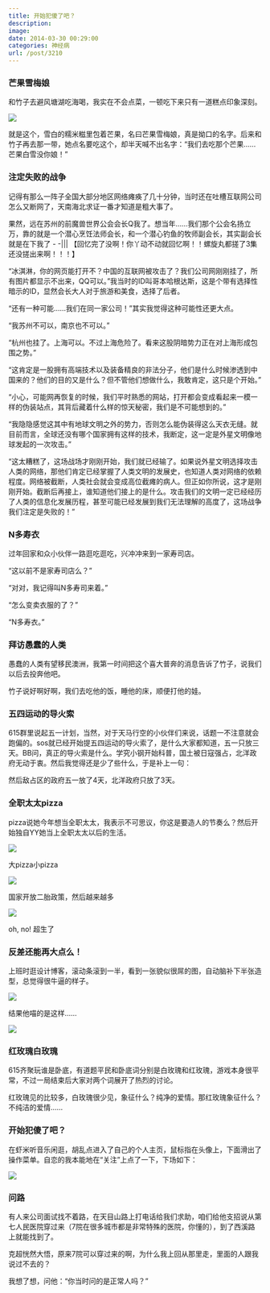 ```yaml
---
title: 开始犯傻了吧？
description: 
image: 
date: 2014-03-30 00:29:00
categories: 神经病
url: /post/3210
---
```


### 芒果雪梅娘

和竹子去避风塘湖吃海喝，我实在不会点菜，一顿吃下来只有一道糕点印象深刻。

![](https://storage.fleek-internal.com/0a3a8890-e65e-47ce-93d7-0442b9209d38-bucket/blog/posts/2014-03/03-30/1.jpg)

就是这个，雪白的糯米糍里包着芒果，名曰芒果雪梅娘，真是拗口的名字。后来和竹子再去那一带，她点名要吃这个，却半天喊不出名字：“我们去吃那个芒果……芒果白雪没你娘！”

### 注定失败的战争

记得有那么一阵子全国大部分地区网络瘫痪了几十分钟，当时还在吐槽互联网公司怎么又断网了，天南海北求证一番才知道是粗大事了。

果然，远在苏州的前魔兽世界公会会长Q我了。想当年……我们那个公会名扬立万，靠的就是一个潜心烹饪法师会长，和一个潜心钓鱼的牧师副会长，其实副会长就是在下我了 - -||| 【回忆完了没啊！你丫动不动就回忆啊！！螺旋丸都搓了3集还没搓出来啊！！！】

“冰淇淋，你的网页能打开不？中国的互联网被攻击了？我们公司网刚刚挂了，所有图片都显示不出来，QQ可以。”我当时的ID叫哥本哈根达斯，这是个带有选择性暗示的ID，显然会长大人对于旅游和美食，选择了后者。

“还有一种可能……我们在同一家公司！”其实我觉得这种可能性还更大点。

“我苏州不可以，南京也不可以。”

“杭州也挂了。上海可以。不过上海危险了。看来这股阴暗势力正在对上海形成包围之势。”

“这肯定是一股拥有高端技术以及装备精良的非法分子，他们是什么时候渗透到中国来的？他们的目的又是什么？但不管他们想做什么，我敢肯定，这只是个开始。”

“小心，可能网再恢复的时候，我们平时熟悉的网站，打开都会变成看起来一模一样的伪装站点，其背后藏着什么样的惊天秘密，我们是不可能想到的。”

“我隐隐感觉这其中有地球文明之外的势力，否则怎么能伪装得这么天衣无缝。就目前而言，全球还没有哪个国家拥有这样的技术，我断定，这一定是外星文明像地球发起的一次攻击。”

“这太糟糕了，这场战场才刚刚开始，我们就已经输了。如果说外星文明选择攻击人类的网络，那他们肯定已经掌握了人类文明的发展史，也知道人类对网络的依赖程度。网络被截断，人类社会就会变成高位截瘫的病人。但正如你所说，这才是刚刚开始。截断后再接上，谁知道他们接上的是什么。攻击我们的文明一定已经经历了人类的信息化发展历程，甚至可能已经发展到我们无法理解的高度了，这场战争我们注定是失败的！”

### N多寿衣

过年回家和众小伙伴一路逛吃逛吃，兴冲冲来到一家寿司店。

“这以前不是家寿司店么？”

“对对，我记得叫N多寿司来着。”

“怎么变卖衣服的了？”

“N多寿衣。”

### 拜访愚蠢的人类

愚蠢的人类有望移民澳洲，我第一时间把这个喜大普奔的消息告诉了竹子，说我们以后去投奔他吧。

竹子说好啊好啊，我们去吃他的饭，睡他的床，顺便打他的娃。

### 五四运动的导火索

615群里说起五一计划，当然，对于天马行空的小伙伴们来说，话题一不注意就会跑偏的。sos就已经开始提五四运动的导火索了，是什么大家都知道，五一只放三天。BB问，真正的导火索是什么。学究小钢开始科普，国土被日寇强占，北洋政府无动于衷。然后我觉得还是少了些什么，于是补上一句：

然后敌占区的政府五一放了4天，北洋政府只放了3天。

### 全职太太pizza

pizza说她今年想当全职太太，我表示不可思议，你这是要造人的节奏么？然后开始独自YY她当上全职太太以后的生活。

![](https://storage.fleek-internal.com/0a3a8890-e65e-47ce-93d7-0442b9209d38-bucket/blog/posts/2014-03/03-30/2.jpg)

大pizza小pizza

![](https://storage.fleek-internal.com/0a3a8890-e65e-47ce-93d7-0442b9209d38-bucket/blog/posts/2014-03/03-30/3.jpg)

国家开放二胎政策，然后越来越多

![](https://storage.fleek-internal.com/0a3a8890-e65e-47ce-93d7-0442b9209d38-bucket/blog/posts/2014-03/03-30/4.jpg)

oh, no! 超生了

### 反差还能再大点么！

上班时逛设计博客，滚动条滚到一半，看到一张貌似很屌的图，自动脑补下半张造型，总觉得很牛逼的样子。

![](https://storage.fleek-internal.com/0a3a8890-e65e-47ce-93d7-0442b9209d38-bucket/blog/posts/2014-03/03-30/5.png)

结果他喵的是这样……

![](https://storage.fleek-internal.com/0a3a8890-e65e-47ce-93d7-0442b9209d38-bucket/blog/posts/2014-03/03-30/6.png)

### 红玫瑰白玫瑰

615齐聚玩谁是卧底，有道题平民和卧底词分别是白玫瑰和红玫瑰，游戏本身很平常，不过一局结束后大家对两个词展开了热烈的讨论。

红玫瑰见的比较多，白玫瑰很少见，象征什么？纯净的爱情。那红玫瑰象征什么？不纯洁的爱情……

### 开始犯傻了吧？

在虾米听音乐闲逛，胡乱点进入了自己的个人主页，鼠标指在头像上，下面滑出了操作菜单。自恋的我本能地在“关注”上点了一下，下场如下：

![](https://storage.fleek-internal.com/0a3a8890-e65e-47ce-93d7-0442b9209d38-bucket/blog/posts/2014-03/03-30/7.png)

### 问路

有人来公司面试找不着路，在天目山路上打电话给我们求助，咱们给他支招说从第七人民医院穿过来（7院在很多城市都是非常特殊的医院，你懂的），到了西溪路上就能找到了。

克超恍然大悟，原来7院可以穿过来的啊，为什么我上回从那里走，里面的人跟我说过不去的？

我想了想，问他：“你当时问的是正常人吗？”